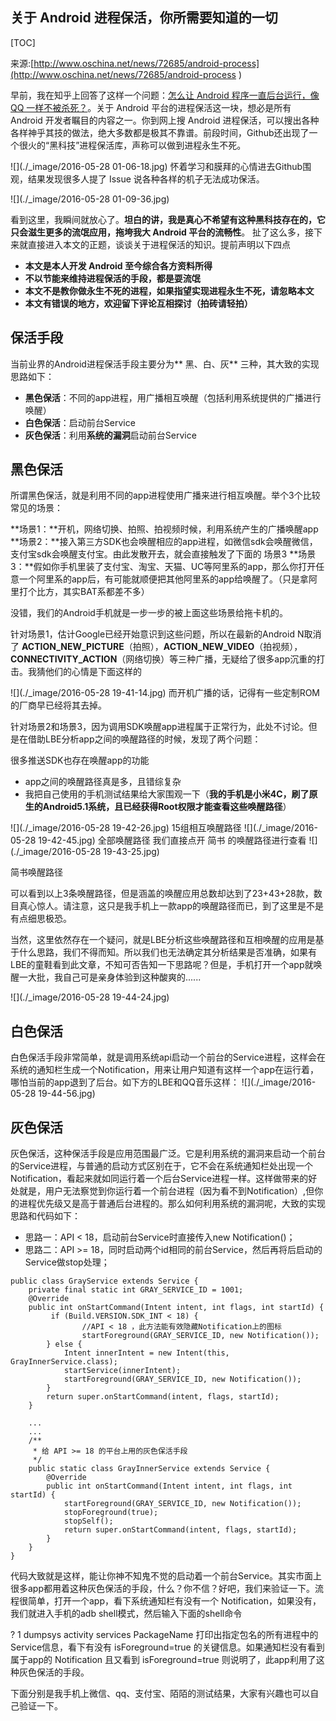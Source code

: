 ## 关于 Android 进程保活，你所需要知道的一切
[TOC]

来源:[http://www.oschina.net/news/72685/android-process](http://www.oschina.net/news/72685/android-process )

早前，我在知乎上回答了这样一个问题：[怎么让 Android 程序一直后台运行，像 QQ 一样不被杀死？](https://www.zhihu.com/question/29826231/answer/79475911)。关于 Android 平台的进程保活这一块，想必是所有 Android 开发者瞩目的内容之一。你到网上搜 Android 进程保活，可以搜出各种各样神乎其技的做法，绝大多数都是极其不靠谱。前段时间，Github还出现了一个很火的“黑科技”进程保活库，声称可以做到进程永生不死。


![](./_image/2016-05-28 01-06-18.jpg)
怀着学习和膜拜的心情进去Github围观，结果发现很多人提了 Issue 说各种各样的机子无法成功保活。

![](./_image/2016-05-28 01-09-36.jpg)

看到这里，我瞬间就放心了。**坦白的讲，我是真心不希望有这种黑科技存在的，它只会滋生更多的流氓应用，拖垮我大 Android 平台的流畅性**。
扯了这么多，接下来就直接进入本文的正题，谈谈关于进程保活的知识。提前声明以下四点

* **本文是本人开发 Android 至今综合各方资料所得**
* **不以节能来维持进程保活的手段，都是耍流氓**
* **本文不是教你做永生不死的进程，如果指望实现进程永生不死，请忽略本文**
* **本文有错误的地方，欢迎留下评论互相探讨（拍砖请轻拍）**

## 保活手段

当前业界的Android进程保活手段主要分为** 黑、白、灰** 三种，其大致的实现思路如下：

* **黑色保活**：不同的app进程，用广播相互唤醒（包括利用系统提供的广播进行唤醒）
* **白色保活**：启动前台Service
* **灰色保活**：利用**系统的漏洞**启动前台Service

## 黑色保活

所谓黑色保活，就是利用不同的app进程使用广播来进行相互唤醒。举个3个比较常见的场景：

**场景1：**开机，网络切换、拍照、拍视频时候，利用系统产生的广播唤醒app
**场景2：**接入第三方SDK也会唤醒相应的app进程，如微信sdk会唤醒微信，支付宝sdk会唤醒支付宝。由此发散开去，就会直接触发了下面的 场景3
**场景3：**假如你手机里装了支付宝、淘宝、天猫、UC等阿里系的app，那么你打开任意一个阿里系的app后，有可能就顺便把其他阿里系的app给唤醒了。（只是拿阿里打个比方，其实BAT系都差不多）

没错，我们的Android手机就是一步一步的被上面这些场景给拖卡机的。

针对场景1，估计Google已经开始意识到这些问题，所以在最新的Android N取消了 **ACTION_NEW_PICTURE**（拍照），**ACTION_NEW_VIDEO**（拍视频），**CONNECTIVITY_ACTION**（网络切换）等三种广播，无疑给了很多app沉重的打击。我猜他们的心情是下面这样的


![](./_image/2016-05-28 19-41-14.jpg)
而开机广播的话，记得有一些定制ROM的厂商早已经将其去掉。

针对场景2和场景3，因为调用SDK唤醒app进程属于正常行为，此处不讨论。但是在借助LBE分析app之间的唤醒路径的时候，发现了两个问题：

很多推送SDK也存在唤醒app的功能
* app之间的唤醒路径真是多，且错综复杂
* 我把自己使用的手机测试结果给大家围观一下（**我的手机是小米4C，刷了原生的Android5.1系统，且已经获得Root权限才能查看这些唤醒路径**）

![](./_image/2016-05-28 19-42-26.jpg)
15组相互唤醒路径
![](./_image/2016-05-28 19-42-45.jpg)
全部唤醒路径
我们直接点开 简书 的唤醒路径进行查看
![](./_image/2016-05-28 19-43-25.jpg)

简书唤醒路径

可以看到以上3条唤醒路径，但是涵盖的唤醒应用总数却达到了23+43+28款，数目真心惊人。请注意，这只是我手机上一款app的唤醒路径而已，到了这里是不是有点细思极恐。

当然，这里依然存在一个疑问，就是LBE分析这些唤醒路径和互相唤醒的应用是基于什么思路，我们不得而知。所以我们也无法确定其分析结果是否准确，如果有LBE的童鞋看到此文章，不知可否告知一下思路呢？但是，手机打开一个app就唤醒一大批，我自己可是亲身体验到这种酸爽的......


![](./_image/2016-05-28 19-44-24.jpg)

## 白色保活
白色保活手段非常简单，就是调用系统api启动一个前台的Service进程，这样会在系统的通知栏生成一个Notification，用来让用户知道有这样一个app在运行着，哪怕当前的app退到了后台。如下方的LBE和QQ音乐这样：
![](./_image/2016-05-28 19-44-56.jpg)
## 灰色保活
灰色保活，这种保活手段是应用范围最广泛。它是利用系统的漏洞来启动一个前台的Service进程，与普通的启动方式区别在于，它不会在系统通知栏处出现一个Notification，看起来就如同运行着一个后台Service进程一样。这样做带来的好处就是，用户无法察觉到你运行着一个前台进程（因为看不到Notification）,但你的进程优先级又是高于普通后台进程的。那么如何利用系统的漏洞呢，大致的实现思路和代码如下：

* 思路一：API < 18，启动前台Service时直接传入new Notification()；
* 思路二：API >= 18，同时启动两个id相同的前台Service，然后再将后启动的Service做stop处理；

```
public class GrayService extends Service {
    private final static int GRAY_SERVICE_ID = 1001;    
    @Override
    public int onStartCommand(Intent intent, int flags, int startId) {       
         if (Build.VERSION.SDK_INT < 18) {
                //API < 18 ，此方法能有效隐藏Notification上的图标            
                startForeground(GRAY_SERVICE_ID, new Notification());
        } else {
            Intent innerIntent = new Intent(this, GrayInnerService.class);
            startService(innerIntent);
            startForeground(GRAY_SERVICE_ID, new Notification());
        }        
        return super.onStartCommand(intent, flags, startId);
    }
 
    ...
    ...    
    /**
     * 给 API >= 18 的平台上用的灰色保活手段
     */
    public static class GrayInnerService extends Service {        
        @Override
        public int onStartCommand(Intent intent, int flags, int startId) {
            startForeground(GRAY_SERVICE_ID, new Notification());
            stopForeground(true);
            stopSelf();            
            return super.onStartCommand(intent, flags, startId);
        }
    }
}
```

代码大致就是这样，能让你神不知鬼不觉的启动着一个前台Service。其实市面上很多app都用着这种灰色保活的手段，什么？你不信？好吧，我们来验证一下。流程很简单，打开一个app，看下系统通知栏有没有一个 Notification，如果没有，我们就进入手机的adb shell模式，然后输入下面的shell命令

?
1
dumpsys activity services PackageName
打印出指定包名的所有进程中的Service信息，看下有没有 isForeground=true 的关键信息。如果通知栏没有看到属于app的 Notification 且又看到 isForeground=true 则说明了，此app利用了这种灰色保活的手段。

下面分别是我手机上微信、qq、支付宝、陌陌的测试结果，大家有兴趣也可以自己验证一下。
